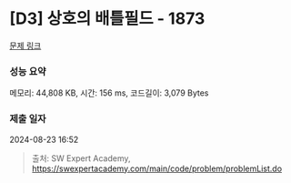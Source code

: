 # [D3] 상호의 배틀필드 - 1873 

[문제 링크](https://swexpertacademy.com/main/code/problem/problemDetail.do?contestProbId=AV5LyE7KD2ADFAXc) 

### 성능 요약

메모리: 44,808 KB, 시간: 156 ms, 코드길이: 3,079 Bytes

### 제출 일자

2024-08-23 16:52



> 출처: SW Expert Academy, https://swexpertacademy.com/main/code/problem/problemList.do